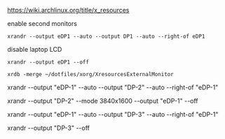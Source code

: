 
https://wiki.archlinux.org/title/x_resources


enable second monitors
```
xrandr --output eDP1 --auto --output DP1 --auto --right-of eDP1
```

disable laptop LCD
```
xrandr --output eDP1 --off
```


```
xrdb -merge ~/dotfiles/xorg/XresourcesExternalMonitor
```



xrandr --output "eDP-1" --auto --output "DP-2" --auto --right-of "eDP-1"



xrandr --output "DP-2" --mode 3840x1600 --output "eDP-1" --off 


xrandr --output "eDP-1" --auto --output "DP-3" --auto --right-of "eDP-1"


xrandr --output "DP-3" --off